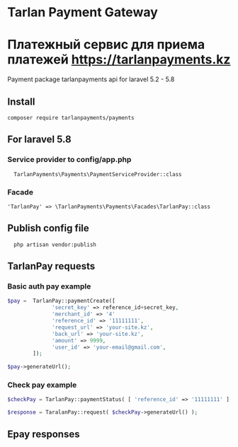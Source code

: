 # Tarlan Payment Gateway
# Платежный сервис для приема платежей https://tarlanpayments.kz

Payment package tarlanpayments api for laravel 5.2 - 5.8

## Install
```
composer require tarlanpayments/payments
```

## For laravel 5.8 
    
### Service provider to config/app.php

```
  TarlanPayments\Payments\PaymentServiceProvider::class
```

### Facade 

``` 
'TarlanPay' => \TarlanPayments\Payments\Facades\TarlanPay::class
```

## Publish config file 

```
  php artisan vendor:publish
```

## TarlanPay requests

### Basic auth pay example
```php
$pay =  TarlanPay::paymentCreate([
              'secret_key' => reference_id+secret_key,
              'merchant_id' => '4'
              'reference_id' => '11111111',
              'request_url' => 'your-site.kz',
              'back_url' => 'your-site.kz',
              'amount' => 9999,
              'user_id' => 'your-email@gmail.com',              
        ]);
          
$pay->generateUrl();
```

### Check pay example
```php
$checkPay = TarlanPay::paymentStatus( [ 'reference_id' => '11111111' ] );

$response = TaralanPay::request( $checkPay->generateUrl() );
```

## Epay responses
